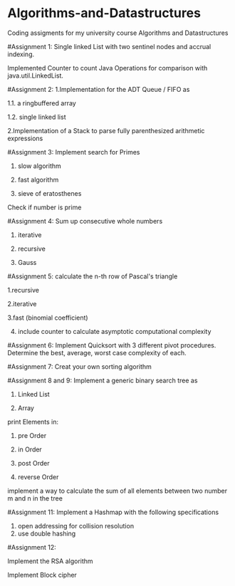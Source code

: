 # Algorithms-and-Datastructures
Coding assigments for my university course Algorithms and Datastructures

#Assignment 1:
Single linked List with two sentinel nodes and	accrual indexing.

Implemented Counter to count Java Operations for comparison with java.util.LinkedList.

#Assignment 2:
1.Implementation for the ADT Queue / FIFO as

  1.1. a ringbuffered array

  1.2. single linked list

2.Implementation of a Stack to parse fully parenthesized arithmetic expressions

#Assignment 3:
Implement search for Primes

1. slow algorithm

2. fast algorithm

3. sieve of eratosthenes

Check if number is prime

#Assignment 4:
Sum up consecutive whole numbers
1. iterative 

2. recursive

3. Gauss

#Assignment 5:
calculate the n-th row of Pascal's triangle

1.recursive

2.iterative

3.fast (binomial coefficient) 

4. include counter to calculate asymptotic computational complexity

#Assignment 6:
Implement Quicksort with 3 different pivot procedures.
Determine the best, average, worst case complexity of each.

#Assignment 7:
Creat your own sorting algorithm

#Assignment 8 and 9:
Implement a generic binary search tree as 

1. Linked List

2. Array

print Elements in:

1. pre Order

2. in Order

3. post Order 

4. reverse Order

implement a way to calculate the sum of all elements between two number m and n in the tree

#Assignment 11:
Implement a Hashmap with the following specifications

1. open addressing for collision resolution
2. use double hashing 

#Assignment 12:

Implement the RSA algorithm

Implement Block cipher
